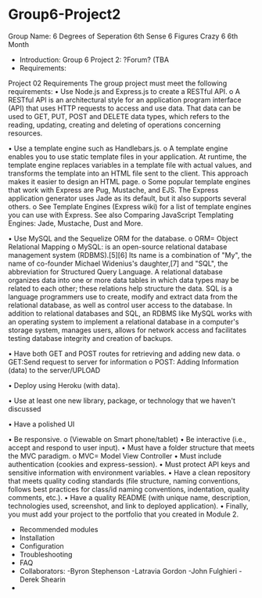 # Group6-Project2
Group Name:
  6 Degrees of Seperation
  6th Sense
  6 Figures
  Crazy 6
  6th Month

* Introduction:
  Group 6 Project 2:
  ?Forum? (TBA
 * Requirements:


Project 02 Requirements
The group project must meet the following requirements:
  •	Use Node.js and Express.js to create a RESTful API.
    o	A RESTful API is an architectural style for an application program interface (API) that uses HTTP requests to access and use data. That data can be used to GET, PUT, POST and DELETE data types, which refers to the reading, updating, creating and deleting of operations concerning resources.

•	Use a template engine such as Handlebars.js.
    o	A template engine enables you to use static template files in your application. At runtime, the template engine replaces variables in a template file with actual values, and transforms the template into an HTML file sent to the client. This approach makes it easier to design an HTML page.
    o	Some popular template engines that work with Express are Pug, Mustache, and EJS. The Express application generator uses Jade as its default, but it also supports several others.
    o	See Template Engines (Express wiki) for a list of template engines you can use with Express. See also Comparing JavaScript Templating Engines: Jade, Mustache, Dust and More.

•	Use MySQL and the Sequelize ORM for the database.
    o	ORM= Object Relational Mapping
    o	MySQL: is an open-source relational database management system (RDBMS).[5][6] Its name is a combination of "My", the name of co-founder Michael Widenius's daughter,[7] and "SQL", the abbreviation for Structured Query Language. A relational database organizes data into one or more data tables in which data types may be related to each other; these relations help structure the data. SQL is a language programmers use to create, modify and extract data from the relational database, as well as control user access to the database. In addition to relational databases and SQL, an RDBMS like MySQL works with an operating system to implement a relational database in a computer's storage system, manages users, allows for network access and facilitates testing database integrity and creation of backups.
    
•	Have both GET and POST routes for retrieving and adding new data.
  o	GET:Send request to server for information
  o	POST: Adding Information (data) to the server/UPLOAD

•	Deploy using Heroku (with data).

•	Use at least one new library, package, or technology that we haven't discussed

•	Have a polished UI

•	Be responsive. 
    o	(Viewable on Smart phone/tablet)
•	Be interactive (i.e., accept and respond to user input).
•	Must have a folder structure that meets the MVC paradigm.
   o	MVC= Model View Controller
•	Must include authentication (cookies and express-session).
•	Must protect API keys and sensitive information with environment variables.
•	Have a clean repository that meets quality coding standards (file structure, naming conventions, follows best practices for class/id naming conventions, indentation, quality comments, etc.).
•	Have a quality README (with unique name, description, technologies used, screenshot, and link to deployed application).
•	Finally, you must add your project to the portfolio that you created in Module 2.

 * Recommended modules
 * Installation
 * Configuration
 * Troubleshooting
 * FAQ
 * Collaborators:
    -Byron Stephenson
    -Latravia Gordon
    -John Fulghieri
    -Derek Shearin
 * 
